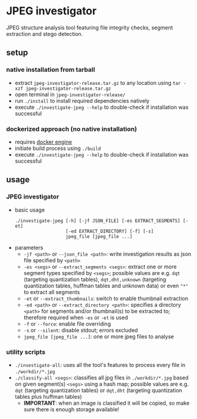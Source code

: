 # JPEG investigator
JPEG structure analysis tool featuring file integrity checks, segment extraction and stego detection.
## setup
### native installation from tarball
- extract `jpeg-investigator-release.tar.gz` to any location using `tar -xzf jpeg-investigator-release.tar.gz`
- open terminal in `jpeg-investigator-release/`
- run `./install` to install required dependencies natively
- execute `./investigate-jpeg --help` to double-check if installation was successful
### dockerized approach (no native installation)
- requires [docker engine](https://docs.docker.com/engine/install/ubuntu/)
- initiate build process using `./build`
- execute `./investigate-jpeg --help` to double-check if installation was successful
## usage
### JPEG investigator
- basic usage
    ```
    ./investigate-jpeg [-h] [-jf JSON_FILE] [-es EXTRACT_SEGMENTS] [-et]
                       [-ed EXTRACT_DIRECTORY] [-f] [-s]
                       jpeg_file [jpeg_file ...]
    ```
- parameters
    - `-jf <path>` or `--json_file <path>`: write investigation results as json file specified by `<path>`
    - `-es <segs>` or `--extract_segments <segs>`: extract one or more segment types specified by `<segs>`; possible values are e.g. `dqt` (targeting quantization tables), `dqt,dht,unknown` (targeting quantization tables, huffman tables and unknown data) or even `"*"` to extract all segments
    - `-et` or `--extract_thumbnails`: switch to enable thumbnail extraction
    - `-ed <path>` or `--extract_directory <path>`: specifies a directory `<path>` for segments and/or thumbnail(s) to be extracted to; therefore required when `-es` or `-et` is used
    - `-f` or `--force`: enable file overriding
    - `-s` or `--silent`: disable stdout; errors excluded
    - `jpeg_file [jpeg_file ...]`: one or more jpeg files to analyse
### utility scripts
- `./investigate-all`: uses all the tool's features to process every file in `./workdir/*.jpg`
- `./classify-all <segs>`: classifies all jpg files in `./workdir/*.jpg` based on given segment(s) `<segs>` using a hash map; possible values are e.g. `dqt` (targeting quantization tables) or `dqt,dht` (targeting quantization tables plus huffman tables)
    - **IMPORTANT**: when an image is classified it will be copied, so make sure there is enough storage available!
